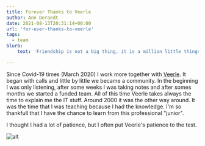 ```yaml
---
title: Forever Thanks to Veerle
author: Ann Deraedt
date: 2021-08-13T20:31:14+00:00
url: 'for-ever-thanks-to-veerle'
tags:
  - team
blurb:
    text: 'Friendship is not a big thing, it is a million little things.'

---
```

Since Covid-19 times (March 2020) I work more together with [Veerle](https://gompje.be/). It began with calls and little by little we became a community.
In the beginning I was only listening, after some weeks I was taking notes and after somes months we started a funded team.
All of this time Veerle takes always the time to explain me the IT stuff. Around 2000 it was the other way around. It was the time that I was teaching because I had the knowledge. I'm so thankfull that I have the chance to learn from this professional "junior".

I thought I had a lot of patience, but I often put Veerle's patience to the test.

![alt](https://cdn.beta.multipass.rocks/drive/ne-kernteam/4/6/a/9e40f5e8-ed88-462e-9026-5ca258e2b56f.jpg)
